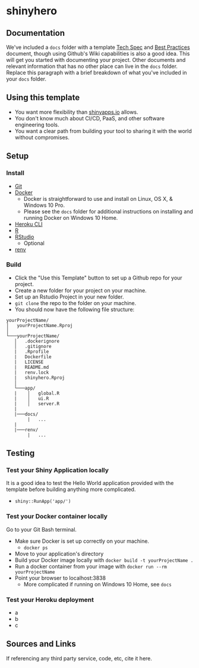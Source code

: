 # shinyhero

## Documentation
We've included a `docs` folder with a template [Tech Spec](/docs/Tech_Spec.md) and [Best Practices](/docs/Best_Practices.md) document, though using Github's Wiki capabilities is also a good idea. This will get you started with documenting your project.  Other documents and relevant information that has no other place can live in the `docs` folder.  Replace this paragraph with a brief breakdown of what you've included in your `docs` folder.

## Using this template
* You want more flexibility than [shinyapps.io](https://www.shinyapps.io/) allows.
* You don't know much about CI/CD, PaaS, and other software engineering tools. 
* You want a clear path from building your tool to sharing it with the world without compromises.

## Setup

### Install
* [Git](https://git-scm.com/book/en/v2/Getting-Started-Installing-Git)
* [Docker](https://docs.docker.com/v17.09/engine/installation/)
  + Docker is straightforward to use and install on Linux, OS X, & Windows 10 Pro.
  + Please see the `docs` folder for additional instructions on installing and running Docker on Windows 10 Home. 
* [Heroku CLI](https://devcenter.heroku.com/articles/heroku-cli)
* [R](https://cloud.r-project.org/)
* [RStudio](https://rstudio.com/products/rstudio/download/)
  + Optional
* [renv](https://github.com/rstudio/renv)

### Build
* Click the "Use this Template" button to set up a Github repo for your project.
* Create a new folder for your project on your machine.
* Set up an Rstudio Project in your new folder.
* `git clone` the repo to the folder on your machine.
* You should now have the following file structure: 

```
yourProjectName/
│   yourProjectName.Rproj    
│
└───yourProjectName/
   │   .dockerignore
   │   .gitignore
   |   .Rprofile
   |   Dockerfile
   |   LICENSE
   |   README.md
   |   renv.lock
   |   shinyhero.Rproj
   │
   └───app/
   |    │   global.R
   |    │   ui.R
   |    │   server.R
   |
   |───docs/
        |   ...
   |
   |───renv/
        |   ...
```

## Testing

### Test your Shiny Application locally
It is a good idea to test the Hello World application provided with the template before building anything more complicated.
* `shiny::RunApp('app/')`

### Test your Docker container locally
Go to your Git Bash terminal.
* Make sure Docker is set up correctly on your machine.
  + `docker ps`
* Move to your application's directory
* Build your Docker image locally with `docker build -t yourProjectName .`
* Run a docker container from your image with `docker run --rm yourProjectName`
* Point your browser to localhost:3838
  + More complicated if running on Windows 10 Home, see `docs`

### Test your Heroku deployment
* a
* b
* c

## Sources and Links
If referencing any third party service, code, etc, cite it here.
